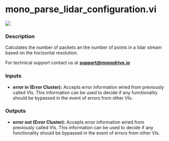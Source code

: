 # mono_parse_lidar_configuration.vi

<p class="img_container">
<img class="lg_img" src="../mono_parse_lidar_configuration.png"/>
</p>

### Description

Calculates the number of packets an the number of points in a lidar stream based on the horizontal resolution.

For technical support contact us at <b>support@monodrive.io</b> 

### Inputs

- **error in (Error Cluster):** Accepts error information wired from previously called VIs. This information can be used to decide if any functionality should be bypassed in the event of errors from other VIs. 

### Outputs

- **error out (Error Cluster):** Accepts error information wired from previously called VIs. This information can be used to decide if any functionality should be bypassed in the event of errors from other VIs. 

<p>&nbsp;</p>
